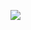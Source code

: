 <p align="right">
  <img src="https://capsule-render.vercel.app/api?type=blur&height=250&color=0:CD5C5C,100:d7a20f&text=tom%20alvarez&fontSize=20&fontColor=c14d00&fontAlign=50&fontAlignY=50&desc=web%20developer&descSize=18&descAlignY=62&descAlign=53"/>
</p>

<!-- E6A02E -->
